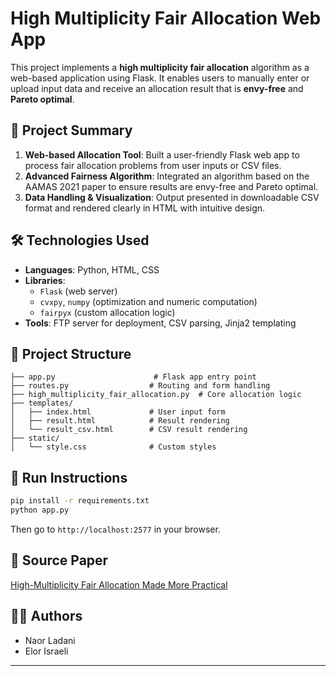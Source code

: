 
# High Multiplicity Fair Allocation Web App

This project implements a **high multiplicity fair allocation** algorithm as a web-based application using Flask. It enables users to manually enter or upload input data and receive an allocation result that is **envy-free** and **Pareto optimal**.

## 🧠 Project Summary

1. **Web-based Allocation Tool**: Built a user-friendly Flask web app to process fair allocation problems from user inputs or CSV files.
2. **Advanced Fairness Algorithm**: Integrated an algorithm based on the AAMAS 2021 paper to ensure results are envy-free and Pareto optimal.
3. **Data Handling & Visualization**: Output presented in downloadable CSV format and rendered clearly in HTML with intuitive design.

## 🛠️ Technologies Used

- **Languages**: Python, HTML, CSS
- **Libraries**:
  - `Flask` (web server)
  - `cvxpy`, `numpy` (optimization and numeric computation)
  - `fairpyx` (custom allocation logic)
- **Tools**: FTP server for deployment, CSV parsing, Jinja2 templating

## 📁 Project Structure

```
├── app.py                      # Flask app entry point
├── routes.py                  # Routing and form handling
├── high_multiplicity_fair_allocation.py  # Core allocation logic
├── templates/
│   ├── index.html             # User input form
│   ├── result.html            # Result rendering
│   └── result_csv.html        # CSV result rendering
├── static/
│   └── style.css              # Custom styles
```

## 🚀 Run Instructions

```bash
pip install -r requirements.txt
python app.py
```

Then go to `http://localhost:2577` in your browser.

## 📄 Source Paper

[High-Multiplicity Fair Allocation Made More Practical](https://www.ifaamas.org/Proceedings/aamas2021/pdfs/p260.pdf)

## 👨‍💻 Authors

- Naor Ladani
- Elor Israeli

---
